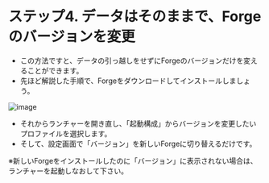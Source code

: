 # ステップ4. データはそのままで、Forgeのバージョンを変更

-   この方法ですと、データの引っ越しをせずにForgeのバージョンだけを変えることができます。
-   先ほど解説した手順で、Forgeをダウンロードしてインストールしましょう。

![image](https://images.ctfassets.net/44sq8tmkumx2/59RVGIj75xyIvAgiBcjqsG/f773280914724dc5ef55541d1d0b8ef2/image.png)

-   それからランチャーを開き直し、「起動構成」からバージョンを変更したいプロファイルを選択します。
-   そして、設定画面で「バージョン」を新しいForgeに切り替えるだけです。

※新しいForgeをインストールしたのに「バージョン」に表示されない場合は、ランチャーを起動しなおして下さい。
